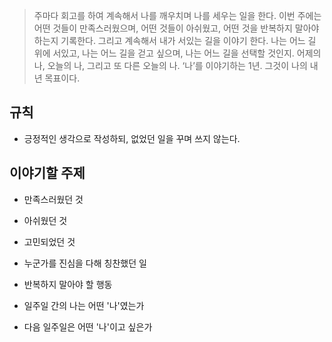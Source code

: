 > 주마다 회고를 하여 계속해서 나를 깨우치며 나를 세우는 일을 한다. 이번 주에는 어떤 것들이 만족스러웠으며, 어떤 것들이 아쉬웠고, 어떤 것을 반복하지 말아야 하는지 기록한다. 그리고 계속해서 내가 서있는 길을 이야기 한다. 나는 어느 길 위에 서있고, 나는 어느 길을 걷고 싶으며, 나는 어느 길을 선택할 것인지. 어제의 나, 오늘의 나, 그리고 또 다른 오늘의 나. ‘나’를 이야기하는 1년. 그것이 나의 내년 목표이다.

## 규칙
- 긍정적인 생각으로 작성하되, 없었던 일을 꾸며 쓰지 않는다.

## 이야기할 주제
- 만족스러웠던 것
- 아쉬웠던 것
- 고민되었던 것


- 누군가를 진심을 다해 칭찬했던 일
- 반복하지 말아야 할 행동


- 일주일 간의 나는 어떤 '나'였는가
- 다음 일주일은 어떤 '나'이고 싶은가

<br/><br/>
